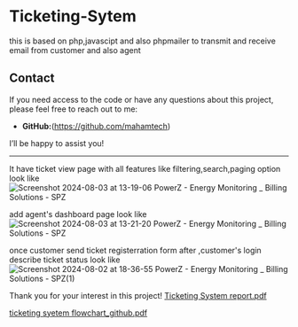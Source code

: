 # Ticketing-Sytem
this is based on php,javascipt and also phpmailer to transmit and receive email from customer and also agent 

## Contact

If you need access to the code or have any questions about this project, please feel free to reach out to me:


- **GitHub:**(https://github.com/mahamtech)

I’ll be happy to assist you!

---
It have ticket view page with all features like filtering,search,paging option look like
![Screenshot 2024-08-03 at 13-19-06 PowerZ - Energy Monitoring _ Billing Solutions - SPZ](https://github.com/user-attachments/assets/63b2ef1b-c1cc-4c72-a19a-132aee0c4b59)

add agent's dashboard page look like
![Screenshot 2024-08-03 at 13-21-20 PowerZ - Energy Monitoring _ Billing Solutions - SPZ](https://github.com/user-attachments/assets/037c8641-a107-432a-be2d-39f0ab5bf656)

once  customer send ticket registerration form after ,customer's login describe ticket status look like
![Screenshot 2024-08-02 at 18-36-55 PowerZ - Energy Monitoring _ Billing Solutions - SPZ(1)](https://github.com/user-attachments/assets/4a70cce8-53be-4be5-b016-a2b0fbf2d66e)

Thank you for your interest in this project!
[Ticketing System report.pdf](https://github.com/user-attachments/files/16469101/Ticketing.System.report.pdf)


[ticketing syetem flowchart_github.pdf](https://github.com/user-attachments/files/16469106/ticketing.syetem.flowchart_github.pdf)
